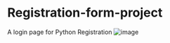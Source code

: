 # Registration-form-project
A login page for Python Registration
![image](https://user-images.githubusercontent.com/89640675/144228644-20f7c358-affd-4c00-9eb0-69da9dec0b7c.png)


